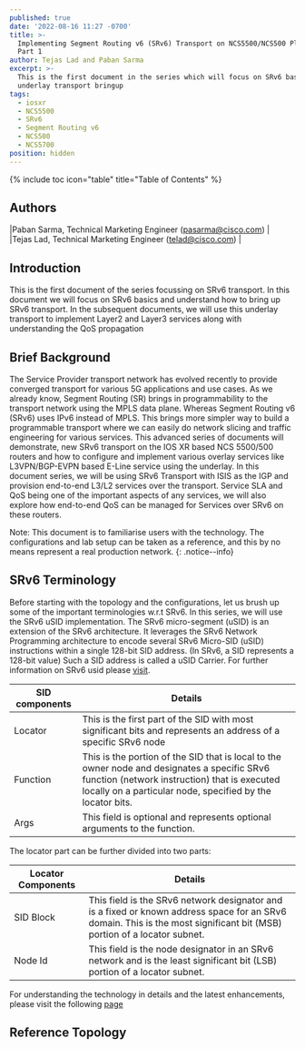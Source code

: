 ```yaml
---
published: true
date: '2022-08-16 11:27 -0700'
title: >-
  Implementing Segment Routing v6 (SRv6) Transport on NCS5500/NCS500 Platforms -
  Part 1
author: Tejas Lad and Paban Sarma
excerpt: >-
  This is the first document in the series which will focus on SRv6 basics and
  underlay transport bringup
tags:
  - iosxr
  - NCS5500
  - SRv6
  - Segment Routing v6
  - NCS500
  - NCS5700
position: hidden
---
```

{% include toc icon="table" title="Table of Contents" %}

## Authors 
|Paban Sarma, Technical Marketing Engineer (pasarma@cisco.com) |  
|Tejas Lad, Technical Marketing Engineer (telad@cisco.com) |

## Introduction

This is the first document of the series focussing on SRv6 transport. In this document we will focus on SRv6 basics and understand how to bring up SRv6 transport. In the subsequent documents, we will use this underlay transport to implement Layer2 and Layer3 services along with understanding the QoS propagation

## Brief Background
The Service Provider transport network has evolved recently to provide converged transport for various 5G applications and use cases. As we already know, Segment Routing (SR) brings in programmability to the transport network using the MPLS data plane. Whereas Segment Routing v6 (SRv6) uses IPv6 instead of MPLS. This brings more simpler way to build a programmable transport where we can easily do network slicing and traffic engineering for various services. This advanced series of documents will demonstrate, new SRv6 transport on the IOS XR based NCS 5500/500 routers and how to configure and implement various overlay services like L3VPN/BGP-EVPN based E-Line service using the underlay. In this document series, we will be using SRv6 Transport with ISIS as the IGP and provision end-to-end L3/L2 services over the transport. Service SLA and QoS being one of the important aspects of any services, we will also explore how end-to-end QoS can be managed for Services over SRv6 on these routers.

Note: This document is to familiarise users with the technology. The configurations and lab setup can be taken as a reference, and this by no means represent a real production network.
{: .notice--info}

## SRv6 Terminology

Before starting with the topology and the configurations, let us brush up some of the important terminologies w.r.t SRv6. In this series, we will use the SRv6 uSID implementation. The SRv6 micro-segment (uSID) is an extension of the SRv6 architecture. It leverages the SRv6 Network Programming architecture to encode several SRv6 Micro-SID (uSID) instructions within a single 128-bit SID address. (In SRv6, a SID represents a 128-bit value) Such a SID address is called a uSID Carrier. For further information on SRv6 usid please [visit](https://www.ietf.org/id/draft-filsfils-spring-net-pgm-extension-srv6-usid-13.html).   

| SID components | Details                                                                                                                                                                                                    |
|----------------|------------------------------------------------------------------------------------------------------------------------------------------------------------------------------------------------------------|
| Locator        | This is the first part of the SID with most significant bits and represents an address of a specific SRv6 node                                                                                             |
| Function       | This is the portion of the SID that is local to the owner node and designates a specific SRv6 function (network instruction) that is executed locally on a particular node, specified by the locator bits. |
| Args           | This field is optional and represents optional arguments to the function.                                                                                                                                  |

The locator part can be further divided into two parts:

| Locator Components | Details                                                                                                                                                                            |
|--------------------|------------------------------------------------------------------------------------------------------------------------------------------------------------------------------------|
| SID Block          |  						  							  								 This field is the SRv6 network designator and is a fixed or known address space for an SRv6 domain. This is the most significant bit (MSB) portion of a locator  subnet.  							 						 					 |
| Node Id            | This field is the node designator in an SRv6 network and is the least significant bit (LSB) portion of a locator subnet.                                                           |

For understanding the technology in details and the latest enhancements, please visit the following [page](https://www.segment-routing.net/)

## Reference Topology

